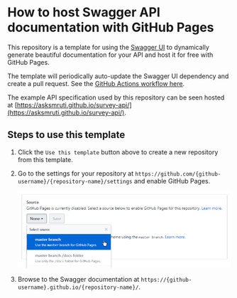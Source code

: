 # How to host Swagger API documentation with GitHub Pages

This repository is a template for using the [Swagger UI](https://github.com/swagger-api/swagger-ui) to dynamically generate beautiful documentation for your API and host it for free with GitHub Pages.

The template will periodically auto-update the Swagger UI dependency and create a pull request. See the [GitHub Actions workflow here](.github/workflows/update-swagger.yml).

The example API specification used by this repository can be seen hosted at [https://asksmruti.github.io/survey-api/](https://asksmruti.github.io/survey-api/).

## Steps to use this template

1. Click the `Use this template` button above to create a new repository from this template.

2. Go to the settings for your repository at `https://github.com/{github-username}/{repository-name}/settings` and enable GitHub Pages.

    ![Headers](/screenshots/swagger-github-pages.png?raw=true)
    
3. Browse to the Swagger documentation at `https://{github-username}.github.io/{repository-name}/`.
